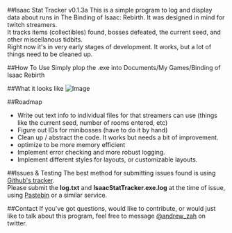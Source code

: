 ##Isaac Stat Tracker v0.1.3a
This is a simple program to log and display data about runs in The Binding of Isaac: Rebirth. It was designed in mind for twitch streamers.  
It tracks items (collectibles) found, bosses defeated, the current seed, and other miscellanous tidbits.  
Right now it's in very early stages of development. It works, but a lot of things need to be cleaned up.

##How To Use
Simply plop the .exe into Documents/My Games/Binding of Isaac Rebirth

##What it looks like
![Image](http://i.gyazo.com/c8da5ea0d3fa41cd930e851eb403644c.png)

##Roadmap
- Write out text info to individual files for that streamers can use (things like the current seed, number of rooms entered, etc)
- Figure out IDs for minibosses (have to do it by hand)
- Clean up / abstract the code. It works but needs a bit of improvement.
- optimize to be more memory efficient
- Implement error checking and more robust logging.
- Implement different styles for layouts, or customizable layouts.

##Issues & Testing
The best method for submitting issues found is using [Github's tracker](https://github.com/azah/IsaacStatsTracker/issues).  
Please submit the **log.txt** and **IsaacStatTracker.exe.log** at the time of issue, using [Pastebin](http://pastebin.com/) or a similar service.

##Contact
If you've got questions, would like to contribute, or would just like to talk about this program, feel free to message [@andrew_zah](https://twitter.com/) on twitter.